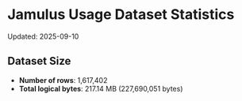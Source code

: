 # Jamulus Usage Dataset Statistics

Updated: 2025-09-10

## Dataset Size
- **Number of rows**: 1,617,402
- **Total logical bytes**: 217.14 MB (227,690,051 bytes)

